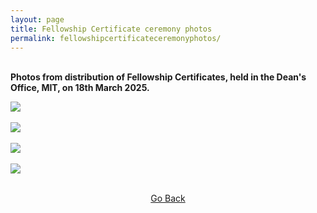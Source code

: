 ```yaml
---
layout: page
title: Fellowship Certificate ceremony photos
permalink: fellowshipcertificateceremonyphotos/
---
```


<br>
<strong>Photos from distribution of Fellowship Certificates,  held in the Dean's Office, MIT, on 18th March 2025.</strong>
<br>

![](../assets/images/fellowship_certificates_01.jpg)
<br> &nbsp;
<br> ![](../assets/images/fellowship_certificates_02.jpg)
<br> &nbsp;
<br> ![](../assets/images/fellowship_certificates_03.jpg)
<br> &nbsp;
<br> ![](../assets/images/fellowship_certificates_04.jpg)
<br> &nbsp;

<p style="text-align: center;"><a href="#" onClick="history.go(-1)">Go Back</a></p>
